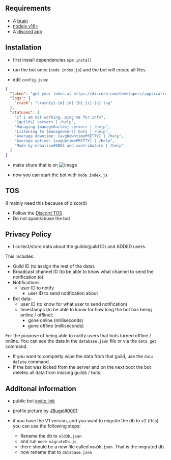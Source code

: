 ## Requirements

- A [brain](https://www.youtube.com/watch?v=xvFZjo5PgG0)
- [nodejs v16+](https://nodejs.org/en/)
- A [discord app](https://discord.com/developers/applications)

## Installation

- first install dependencies `npm install`

- run the bot once (`node index.js`) and the bot will create all files

- edit `config.json`:

```json
{
  "token": "get your token at https://discord.com/developers/applications",
  "logs": {
    "crash": "crash{y}.{m}.{d}-{h}_{i}.{s}.log"
  },
  "statuses": [
    "If i am not working, ping me for info",
    "{guilds} servers | /help",
    "Managing {manageGuilds} servers | /help",
    "Listening to {manageUsers} bots | /help",
    "Average downtime: {avgDowntimePRETTY} | /help",
    "Average uptime: {avgUptimePRETTY} | /help",
    "Made by mrballou#9055 and contributors | /help"
  ]
}
```

- make shure that is on
  ![image](https://user-images.githubusercontent.com/67194495/161727938-d7818d27-5c69-4b6f-aab2-cace11730462.png)

- now you can start the bot with `node index.js`

## TOS

(I mainly need this because of discord)

- Follow the [Discord TOS](https://discordapp.com/terms)
- Do not spam/abuse the bot

## Privacy Policy

- I collect/store data about the guilds(guild ID) and ADDED users.

This includes:

- Guild ID (to assign the rest of the data).
- Broadcast channel ID (to be able to know what channel to send the notification to).
- Notifications
  - user ID to notify
    - user ID to send notification about
- Bot data:
  - user ID (to know for what user to send notification)
  - timestamps (to be able to know for how long the bot has being online / offline):
    - gone online (milliseconds)
    - gone offline (milliseconds)

For the purpose of being able to notify users that bots turned offline / online.
You can see the data in the `database.json` file or via the `data get` command.

- If you want to completly wipe the data from that guild, use the `data delete` command.
- If the bot was kicked from the server and on the next boot the bot deletes all data from missing guilds / bots.

## Additonal information

- public bot [invite link](https://discord.com/api/oauth2/authorize?client_id=818105614055112715&permissions=18432&scope=bot%20applications.commands)

- profile picture by [JBugel#0001](https://github.com/Vibecord)

- if you have the V1 version, and you want to migrate the db to v2 (this)
  you can use the following steps:

  - Rename the db to `oldDb.json`
  - and run `node migrateDb.js`
  - there should be a new file called `newDb.json`. That is the migrated db.
  - now rename that to `database.json`
